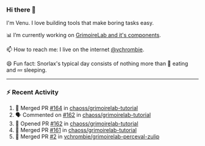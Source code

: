 ### Hi there 👋

I'm Venu. I love building tools that make boring tasks easy.

📊 I’m currently working on [GrimoireLab and it's components](https://chaoss.github.io/grimoirelab).

📫 How to reach me: I live on the internet [@vchrombie](https://www.google.co.in/search?q=vchrombie).

😄 Fun fact: Snorlax's typical day consists of nothing more than :doughnut: eating and :zzz: sleeping.

---

### :zap: Recent Activity

<!--START_SECTION:activity-->
1. 🎉 Merged PR [#164](https://github.com/chaoss/grimoirelab-tutorial/pull/164) in [chaoss/grimoirelab-tutorial](https://github.com/chaoss/grimoirelab-tutorial)
2. 🗣 Commented on [#162](https://github.com/chaoss/grimoirelab-tutorial/issues/162) in [chaoss/grimoirelab-tutorial](https://github.com/chaoss/grimoirelab-tutorial)
3. 💪 Opened PR [#162](https://github.com/chaoss/grimoirelab-tutorial/pull/162) in [chaoss/grimoirelab-tutorial](https://github.com/chaoss/grimoirelab-tutorial)
4. 🎉 Merged PR [#161](https://github.com/chaoss/grimoirelab-tutorial/pull/161) in [chaoss/grimoirelab-tutorial](https://github.com/chaoss/grimoirelab-tutorial)
5. 🎉 Merged PR [#2](https://github.com/vchrombie/grimoirelab-perceval-zulip/pull/2) in [vchrombie/grimoirelab-perceval-zulip](https://github.com/vchrombie/grimoirelab-perceval-zulip)
<!--END_SECTION:activity-->

<!--
**vchrombie/vchrombie** is a ✨ _special_ ✨ repository because its `README.md` (this file) appears on your GitHub profile.

Here are some ideas to get you started:

- 🔭 I’m currently working on ...
- 🌱 I’m currently learning ...
- 👯 I’m looking to collaborate on ...
- 🤔 I’m looking for help with ...
- 💬 Ask me about ...
- 📫 How to reach me: ...
- 😄 Pronouns: ...
- ⚡ Fun fact: ...
-->
